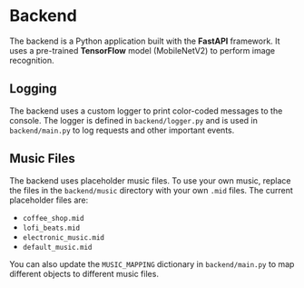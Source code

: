 # Backend

The backend is a Python application built with the **FastAPI** framework. It uses a pre-trained **TensorFlow** model (MobileNetV2) to perform image recognition.

## Logging

The backend uses a custom logger to print color-coded messages to the console. The logger is defined in `backend/logger.py` and is used in `backend/main.py` to log requests and other important events.

## Music Files

The backend uses placeholder music files. To use your own music, replace the files in the `backend/music` directory with your own `.mid` files. The current placeholder files are:

- `coffee_shop.mid`
- `lofi_beats.mid`
- `electronic_music.mid`
- `default_music.mid`

You can also update the `MUSIC_MAPPING` dictionary in `backend/main.py` to map different objects to different music files.
